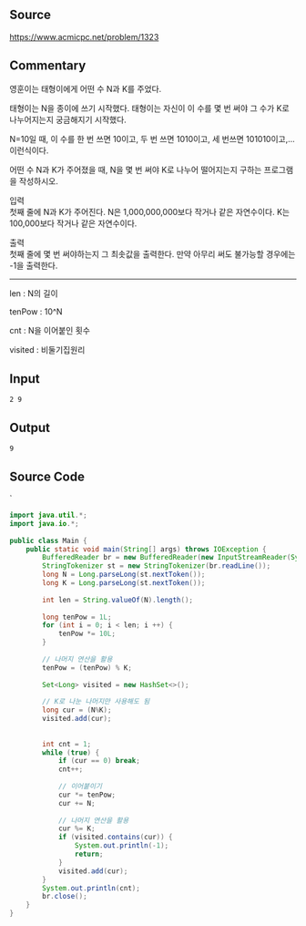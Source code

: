 
## Source

https://www.acmicpc.net/problem/1323  

## Commentary

영훈이는 태형이에게 어떤 수 N과 K를 주었다.  
  
태형이는 N을 종이에 쓰기 시작했다. 태형이는 자신이 이 수를 몇 번 써야 그 수가 K로 나누어지는지 궁금해지기 시작했다.  
  
N=10일 때, 이 수를 한 번 쓰면 10이고, 두 번 쓰면 1010이고, 세 번쓰면 101010이고,... 이런식이다.  
  
어떤 수 N과 K가 주어졌을 때, N을 몇 번 써야 K로 나누어 떨어지는지 구하는 프로그램을 작성하시오.  
  
입력  
첫째 줄에 N과 K가 주어진다. N은 1,000,000,000보다 작거나 같은 자연수이다. K는 100,000보다 작거나 같은 자연수이다.  
  
출력  
첫째 줄에 몇 번 써야하는지 그 최솟값을 출력한다. 만약 아무리 써도 불가능할 경우에는 -1을 출력한다.  
  
---  
  
len : N의 길이  
  
tenPow : 10^N  
  
cnt : N을 이어붙인 횟수  

visited : 비둘기집원리


## Input

```
2 9  

```

## Output

```
9
```

## Source Code

`
```java
import java.util.*;  
import java.io.*;  
  
public class Main {  
    public static void main(String[] args) throws IOException {  
        BufferedReader br = new BufferedReader(new InputStreamReader(System.in));  
        StringTokenizer st = new StringTokenizer(br.readLine());  
        long N = Long.parseLong(st.nextToken());  
        long K = Long.parseLong(st.nextToken());  
  
        int len = String.valueOf(N).length();  
  
        long tenPow = 1L;  
        for (int i = 0; i < len; i ++) {  
            tenPow *= 10L;  
        }  
          
        // 나머지 연산을 활용  
        tenPow = (tenPow) % K;  
  
        Set<Long> visited = new HashSet<>();  
          
        // K로 나눈 나머지만 사용해도 됨  
        long cur = (N%K);  
        visited.add(cur);  
          
          
        int cnt = 1;  
        while (true) {  
            if (cur == 0) break;  
            cnt++;  
              
            // 이어붙이기  
            cur *= tenPow;  
            cur += N;  
              
            // 나머지 연산을 활용  
            cur %= K;  
            if (visited.contains(cur)) {  
                System.out.println(-1);  
                return;  
            }  
            visited.add(cur);  
        }  
        System.out.println(cnt);  
        br.close();  
    }  
}  

```
